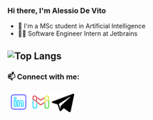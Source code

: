 ### Hi there, I'm Alessio De Vito
- 📝 I'm a MSc student in Artificial Intelligence
- 👨‍💻 Software Engineer Intern at Jetbrains

![Top Langs](https://github-readme-stats.vercel.app/api/top-langs/?username=alls-cpp&layout=compact&show_icons=true&card_width=445&theme=solarized)
---
### 📫 Connect with me:
[<img align="left" alt="alls | LinkedIn" width="50px" style="color:red" src="linkedin_logo.svg" />][linkedin]
[<img align="left" alt="alls | Gmail" width="50px" style="color:blue" src="gmail_logo.svg" />][gmail]
[<img align="left" alt="alls | Gmail" width="50px" style="color:blue" src="telegram_logo.svg" />][telegram]

[linkedin]: https://www.linkedin.com/in/alessio-devito
[gmail]: mailto:alessiodevito73@gmail.com
[telegram]: https://t.me/gr1fis
